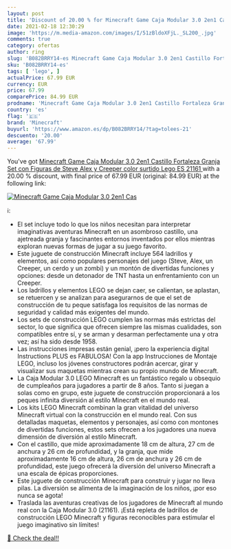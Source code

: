 ```yaml
---
layout: post
title: 'Discount of 20.00 % for Minecraft Game Caja Modular 3.0 2en1 Cas'
date: 2021-02-18 12:30:29
image: 'https://m.media-amazon.com/images/I/51zBldoXFjL._SL200_.jpg'
comments: true
category: ofertas
author: ring
slug: 'B082BRRY14-es Minecraft Game Caja Modular 3.0 2en1 Castillo Fortaleza...'
sku: 'B082BRRY14-es'
tags: [ 'lego', ]
actualPrice: 67.99 EUR
currency: EUR
price: 67.99
comparePrice: 84.99 EUR
prodname: 'Minecraft Game Caja Modular 3.0 2en1 Castillo Fortaleza Granja Set con Figuras de Steve  Alex y Creeper  color surtido  Lego ES 21161 '
country: 'es'
flag: '🇪🇸'
brand: 'Minecraft'
buyurl: 'https://www.amazon.es/dp/B082BRRY14/?tag=tolees-21'
descuento: '20.00'
average: '67.99'
---
```


You've got [Minecraft Game Caja Modular 3.0 2en1 Castillo Fortaleza Granja Set con Figuras de Steve  Alex y Creeper  color surtido  Lego ES 21161 ](https://www.amazon.es/dp/B082BRRY14/?tag=tolees-21) with a  20.00 % discount, with final price of 67.99 EUR (original: 84.99 EUR) at the following link:

[![Minecraft Game Caja Modular 3.0 2en1 Cas](https://m.media-amazon.com/images/I/51zBldoXFjL._SL200_.jpg)](https://www.amazon.es/dp/B082BRRY14/?tag=tolees-21)

ℹ️:

- El set incluye todo lo que los niños necesitan para interpretar imaginativas aventuras Minecraft en un asombroso castillo, una ajetreada granja y fascinantes entornos inventados por ellos mientras exploran nuevas formas de jugar a su juego favorito.
- Este juguete de construcción Minecraft incluye 564 ladrillos y elementos, así como populares personajes del juego (Steve, Alex, un Creeper, un cerdo y un zombi) y un montón de divertidas funciones y opciones: desde un detonador de TNT hasta un enfrentamiento con un Creeper.
- Los ladrillos y elementos LEGO se dejan caer, se calientan, se aplastan, se retuercen y se analizan para asegurarnos de que el set de construcción de tu peque satisfaga los requisitos de las normas de seguridad y calidad más exigentes del mundo.
- Los sets de construcción LEGO cumplen las normas más estrictas del sector, lo que significa que ofrecen siempre las mismas cualidades, son compatibles entre sí, y se arman y desarman perfectamente una y otra vez; así ha sido desde 1958.
- Las instrucciones impresas están genial, ¡pero la experiencia digital Instructions PLUS es FABULOSA! Con la app Instrucciones de Montaje LEGO, incluso los jóvenes constructores podrán acercar, girar y visualizar sus maquetas mientras crean su propio mundo de Minecraft.
- La Caja Modular 3.0 LEGO Minecraft es un fantástico regalo u obsequio de cumpleaños para jugadores a partir de 8 años. Tanto si juegan a solas como en grupo, este juguete de construcción proporcionará a los peques infinita diversión al estilo Minecraft en el mundo real.
- Los kits LEGO Minecraft combinan la gran vitalidad del universo Minecraft virtual con la construcción en el mundo real. Con sus detalladas maquetas, elementos y personajes, así como con montones de divertidas funciones, estos sets ofrecen a los jugadores una nueva dimensión de diversión al estilo Minecraft.
- Con el castillo, que mide aproximadamente 18 cm de altura, 27 cm de anchura y 26 cm de profundidad, y la granja, que mide aproximadamente 16 cm de altura, 26 cm de anchura y 26 cm de profundidad, este juego ofrecerá la diversión del universo Minecraft a una escala de épicas proporciones.
- Este juguete de construcción Minecraft para construir y jugar no lleva pilas. La diversión se alimenta de la imaginación de los niños, ¡por eso nunca se agota!
- Traslada las aventuras creativas de los jugadores de Minecraft al mundo real con la Caja Modular 3.0 (21161). ¡Está repleta de ladrillos de construcción LEGO Minecraft y figuras reconocibles para estimular el juego imaginativo sin límites!

[🛒 Check the deal!!](https://www.amazon.es/dp/B082BRRY14/?tag=tolees-21)
